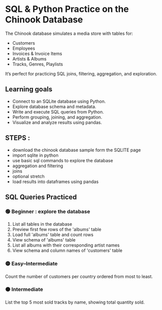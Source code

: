 # SQL & Python Practice on the Chinook Database
The Chinook database simulates a media store with tables for:

- Customers
- Employees
- Invoices & Invoice Items
- Artists & Albums
- Tracks, Genres, Playlists

It’s perfect for practicing SQL joins, filtering, aggregation, and exploration.

## Learning goals
- Connect to an SQLite database using Python.
- Explore database schema and metadata.
- Write and execute SQL queries from Python.
- Perform grouping, joining, and aggregation.
- Visualize and analyze results using pandas.
  
## STEPS : 
* download the chinook database sample form the SQLITE page
* import sqlite in python
* use basic sql commands to explore the database
* aggregation and filtering
* joins
* optional stretch
* load results into dataframes using pandas

## SQL Queries Practiced

### 🟢 Beginner : explore the database
1. List all tables in the database
2. Preview first few rows of the 'albums' table
3. Load full 'albums' table and count rows
4. View schema of 'albums' table
5. List all albums with their corresponding artist names
6. View schema and column names of 'customers' table

### 🟡 Easy–Intermediate
Count the number of customers per country ordered from most to least.

### 🟠 Intermediate
List the top 5 most sold tracks by name, showing total quantity sold.
